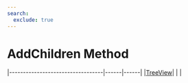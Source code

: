 ```yaml
---
search:
  exclude: true
---
```


<h1 class="heading"><span class="name">AddChildren Method</span></h1>

|----------------------------------|------|------|
|[TreeView](../objects/treeview.md)|&nbsp;|&nbsp;|
